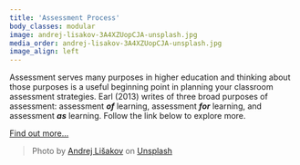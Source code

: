 ```yaml
---
title: 'Assessment Process'
body_classes: modular
image: andrej-lisakov-3A4XZUopCJA-unsplash.jpg
media_order: andrej-lisakov-3A4XZUopCJA-unsplash.jpg
image_align: left
---
```


Assessment serves many purposes in higher education and thinking about those purposes is a useful beginning point in planning your classroom assessment strategies. Earl (2013) writes of three broad purposes of assessment: assessment ***of*** learning, assessment ***for*** learning, and assessment ***as*** learning. Follow the link below to explore more.

[Find out more...](https://multi-access.twu.ca/assessment-process?classes=btn,mt-4,w-content,block)

> Photo by <a href="https://unsplash.com/@lishakov?utm_source=unsplash&utm_medium=referral&utm_content=creditCopyText">Andrej Lišakov</a> on <a href="https://unsplash.com/s/photos/desk?utm_source=unsplash&utm_medium=referral&utm_content=creditCopyText">Unsplash</a>
  
